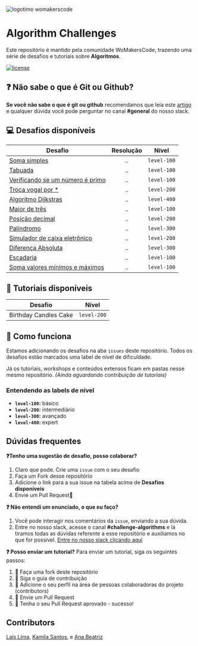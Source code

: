 ![logotimo womakerscode](https://user-images.githubusercontent.com/42419543/80852181-e8aea300-8bfc-11ea-8056-f449f532f76c.png)


# Algorithm Challenges
Este repositório é mantido pela comunidade WoMakersCode, trazendo uma série de desafios e tutoriais sobre **Algoritmos**.

[![license](https://img.shields.io/github/license/womakerscode/challenges-front-end.svg)](/license)

## :question: Não sabe o que é Git ou Github?
**Se você não sabe o que é git ou github** recomendamos que leia este [artigo](https://tableless.com.br/tudo-que-voce-queria-saber-sobre-git-e-github-mas-tinha-vergonha-de-perguntar/) e qualquer dúvida você pode perguntar no canal **#general** do nosso slack.

## :computer: Desafios disponíveis

| Desafio | Resolução | Nível 
| ------------- |:-------------:|:-------------:| 
| [Soma simples](https://github.com/WoMakersCode/challenges-algorithms/issues/1) | ..  | `level-100` |
| [Tabuada](https://github.com/WoMakersCode/challenges-algorithms/issues/2) | ..  | `level-100` |
| [Verificando se um número é primo](https://github.com/WoMakersCode/challenges-algorithms/issues/3) | ..  | `level-100` |
| [Troca vogal por \*](https://github.com/WoMakersCode/challenges-algorithms/issues/5) | ..  | `level-200` |
| [Algoritmo Dijkstras](https://github.com/WoMakersCode/challenges-algorithms/issues/7) | ..  | `level-400` |
| [Maior de três](https://github.com/WoMakersCode/challenges-algorithms/issues/10) | ..  | `level-100` |
| [Posição decimal](https://github.com/WoMakersCode/challenges-algorithms/issues/8) | ..  | `level-200` |
| [Palíndromo](https://github.com/WoMakersCode/challenges-algorithms/issues/13) | .. | `level-300` |
| [Simulador de caixa eletrônico](https://github.com/WoMakersCode/challenges-algorithms/issues/15) | .. | `level-200` |
| [Diferença Absoluta](https://github.com/WoMakersCode/challenges-algorithms/issues/17) | .. | `level-300` |
| [Escadaria](https://github.com/WoMakersCode/challenges-algorithms/issues/18) | .. | `level-100` |
| [Soma valores mínimos e máximos](https://github.com/WoMakersCode/challenges-algorithms/issues/20) | .. | `level-100` |

## :closed_book: Tutoriais disponíveis

| Desafio | Nível 
| ------------- |:-------------:| 
| Birthday Candles Cake | `level-200` |

## :thinking: Como funciona
Estamos adicionando os desafios na aba `issues` deste repositório. Todos os desafios estão marcados uma label de nível de dificuldade.

Já os tutoriais, workshops e conteúdos extensos ficam em pastas nesse mesmo repositório.
*(Ainda aguardando contribuição de tutoriais)*

### Entendendo as labels de nível
* **`level-100`:** básico
* **`level-200`:** intermediário
* **`level-300`:** avançado
* **`level-400`:** expert

## Dúvidas frequentes
**:question:Tenho uma sugestão de desafio, posso colaborar?**
1. Claro que pode. Crie uma `issue` com o seu desafio
2. Faça um Fork desse repositório
3. Adicione o link para a sua issue na tabela acima de **Desafios disponíveis**
4. Envie um Pull Request:tada:

**:question: Não entendi um enunciado, o que eu faço?**
1. Você pode interagir nos comentários da `issue`, enviando a sua dúvida.
2. Entre no nosso slack, acesse o canal **#challenge-algorithms** e lá tiramos todas as dúvidas referente a esse repositório e auxiliamos no que for possível. [Entre no nosso slack clicando aqui](https://app.slack.com/client/TCPDKMM4Z/CCQ5XKXPX)

**:question: Posso enviar um tutorial?**
Para enviar um tutorial, siga os seguintes passos:
1. :fork_and_knife: Faça uma fork deste repositório
2. :hammer: Siga o guia de contribuição
3. :busts_in_silhouette: Adicione o seu perfil na área de pessoas colaboradoras do projeto (contributors)
4. :wrench: Envie um Pull Request
5. :tada: Tenha o seu Pull Request aprovado - sucesso!

## Contributors
[Laís Lima](https://twitter.com/laislima_dev), [Kamila Santos](https://twitter.com/kamilah_santos), e [Ana Beatriz](https://twitter.com/anabneri)

